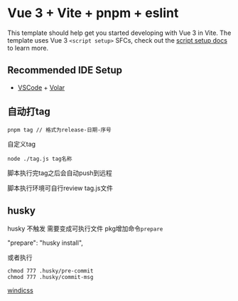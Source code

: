 # Vue 3 + Vite + pnpm + eslint

This template should help get you started developing with Vue 3 in Vite. The template uses Vue 3
`<script setup>` SFCs, check out the
[script setup docs](https://v3.vuejs.org/api/sfc-script-setup.html#sfc-script-setup) to learn more.

## Recommended IDE Setup

- [VSCode](https://code.visualstudio.com/) +
  [Volar](https://marketplace.visualstudio.com/items?itemName=johnsoncodehk.volar)

## 自动打tag
```
pnpm tag // 格式为release-日期-序号
```
自定义tag
```
node ./tag.js tag名称
```
 
 脚本执行完tag之后会自动push到远程

 脚本执行环境可自行review  tag.js文件

## husky

husky 不触发 需要变成可执行文件
pkg增加命令`prepare`

"prepare": "husky install",

或者执行

``` 
chmod 777 .husky/pre-commit
chmod 777 .husky/commit-msg
```

[windicss](https://cn.windicss.org/utilities/general/colors.html)